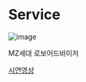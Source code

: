 # Service
![image](https://github.com/MZ-Robo/ROBO-Service/assets/100841549/a8f95c6c-2187-43d8-905f-d105ad7ff3b9)


MZ세대 로보어드바이저

[시연영상](https://youtube.com/shorts/qP70we9g4oU?feature=share)
